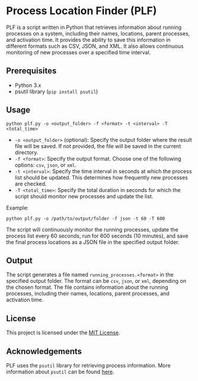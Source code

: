 # Process Location Finder (PLF)

PLF is a script written in Python that retrieves information about running processes on a system, including their names, locations, parent processes, and activation time. It provides the ability to save this information in different formats such as CSV, JSON, and XML. It also allows continuous monitoring of new processes over a specified time interval.

## Prerequisites

- Python 3.x
- psutil library (`pip install psutil`)

## Usage

```shell
python plf.py -o <output_folder> -f <format> -t <interval> -T <total_time>
```

- `-o <output_folder>` (optional): Specify the output folder where the result file will be saved. If not provided, the file will be saved in the current directory.
- `-f <format>`: Specify the output format. Choose one of the following options: `csv`, `json`, or `xml`.
- `-t <interval>`: Specify the time interval in seconds at which the process list should be updated. This determines how frequently new processes are checked.
- `-T <total_time>`: Specify the total duration in seconds for which the script should monitor new processes and update the list.

Example:
```shell
python plf.py -o /path/to/output/folder -f json -t 60 -T 600
```

The script will continuously monitor the running processes, update the process list every 60 seconds, run for 600 seconds (10 minutes), and save the final process locations as a JSON file in the specified output folder.

## Output

The script generates a file named `running_processes.<format>` in the specified output folder. The format can be `csv`, `json`, or `xml`, depending on the chosen format. The file contains information about the running processes, including their names, locations, parent processes, and activation time.

## License

This project is licensed under the [MIT License](LICENSE).

## Acknowledgements

PLF uses the `psutil` library for retrieving process information. More information about `psutil` can be found [here](https://github.com/giampaolo/psutil).
